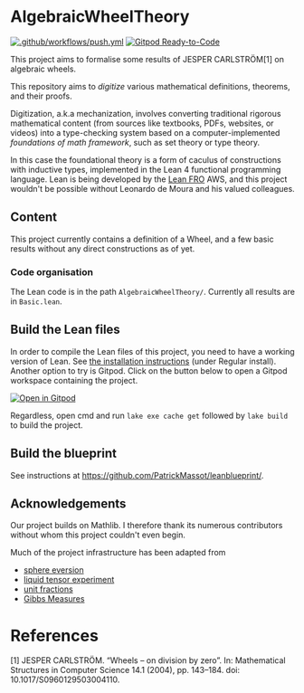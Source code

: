# AlgebraicWheelTheory

[![.github/workflows/push.yml](https://github.com/james18lpc/GibbsMeasure/actions/workflows/push.yml/badge.svg)](https://github.com/YanYablonovskiy/GibbsMeasure/actions/workflows/push.yml)
[![Gitpod Ready-to-Code](https://img.shields.io/badge/Gitpod-ready--to--code-blue?logo=gitpod)](https://gitpod.io/#https://github.com/YanYablonovskiy/GibbsMeasure)

This project aims to formalise some results of JESPER CARLSTRÖM[1] on algebraic wheels.

This repository aims to *digitize* various mathematical definitions, theorems, and their proofs. 

Digitization, a.k.a mechanization, involves converting traditional rigorous mathematical content (from sources like textbooks, PDFs, websites, or videos) into a type-checking system based on a computer-implemented *foundations of math framework*, such as set theory or type theory.

In this case the foundational theory is a form of caculus of constructions with inductive types, implemented in the Lean 4 functional programming language. Lean is being developed by the [Lean FRO](https://lean-fro.org/) AWS, and this project wouldn't be possible without Leonardo de Moura and his valued colleagues.

## Content

This project currently contains a definition of a Wheel, and a few basic results without any direct constructions as of yet.

### Code organisation

The Lean code is in the path `AlgebraicWheelTheory/`. Currently all results are in `Basic.lean`.

## Build the Lean files

In order to compile the Lean files of this project, you need to have a working version of Lean.
See [the installation instructions](https://leanprover-community.github.io/get_started.html)
(under Regular install).
Another option to try is Gitpod. Click on the button below to open a Gitpod workspace containing the project.

[![Open in Gitpod](https://gitpod.io/button/open-in-gitpod.svg)](https://gitpod.io/#https://github.com/YanYablonovskiy/AlgebraicWheelTheory)

Regardless, open cmd and run `lake exe cache get` followed by `lake build` to build the project.

## Build the blueprint

See instructions at https://github.com/PatrickMassot/leanblueprint/.

## Acknowledgements

Our project builds on Mathlib. I therefore thank its numerous contributors without whom this
project couldn't even begin.

Much of the project infrastructure has been adapted from
* [sphere eversion](https://leanprover-community.github.io/sphere-eversion/)
* [liquid tensor experiment](https://github.com/leanprover-community/liquid/)
* [unit fractions](https://github.com/b-mehta/unit-fractions/)
* [Gibbs Measures](https://github.com/james18lpc/GibbsMeasure/)

# References
[1] JESPER CARLSTRÖM. “Wheels – on division by zero”. In: Mathematical Structures in
Computer Science 14.1 (2004), pp. 143–184. doi: 10.1017/S0960129503004110.

